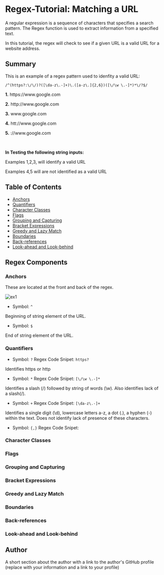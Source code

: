 # Regex-Tutorial: Matching a URL

A regular expression is a sequence of characters that specifies a search pattern. The Regex function is used to extract information from a specified text.

In this tutorial, the regex will check to see if a given URL is a valid URL for a website address.

## Summary

This is an example of a regex pattern used to idenfity a valid URL:

```
/^(https?:\/\/)?([\da-z\.-]+)\.([a-z\.]{2,6})([\/\w \.-]*)*\/?$/
```

**1.**  https://<span></span>www<span></span>.<span></span>google.com

**2.**  http://<span></span>www<span></span>.<span></span>google.com

**3.**  www<span></span>.google.com

**4.** htt://www<span></span>.<span></span>google.com

**5.**  ://www<span></span>.<span></span>google.com

<br>


**In Testing the following string inputs:**

Examples 1,2,3, will identify a valid URL

Examples 4,5 will are not identified as a valid URL


## Table of Contents

- [Anchors](#anchors)
- [Quantifiers](#quantifiers)
- [Character Classes](#character-classes)
- [Flags](#flags)
- [Grouping and Capturing](#grouping-and-capturing)
- [Bracket Expressions](#bracket-expressions)
- [Greedy and Lazy Match](#greedy-and-lazy-match)
- [Boundaries](#boundaries)
- [Back-references](#back-references)
- [Look-ahead and Look-behind](#look-ahead-and-look-behind)

## Regex Components

### Anchors

These are located at the front and back of the regex.

![ex1](https://user-images.githubusercontent.com/85651950/138584234-a13aab9f-468b-45a9-9bae-9b6738ae7cdc.png)

- Symbol: `^`

 Beginning of string element of the URL.

- Symbol: `$`

End of string element of the URL. 

### Quantifiers


- Symbol: `?` Regex Code Snipet: `https?`

Identifies https or http

- Symbol: `*` Regex Code Snipet: `[\/\w \.-]*`

 Identifies a slash (/) followed by string of words (\w). Also identifies lack of a slash(/).

- Symbol: `+` Regex Code Snipet: `[\da-z\.-]+` 

Identifies a single digit (\d), lowercase letters a-z, a dot (.), a hyphen (-) within the text. Does not identify lack of presence of these characters.

- Symbol: `{,}` Regex Code Snipet: 



### Character Classes

### Flags

### Grouping and Capturing

### Bracket Expressions

### Greedy and Lazy Match

### Boundaries

### Back-references

### Look-ahead and Look-behind

## Author

A short section about the author with a link to the author's GitHub profile (replace with your information and a link to your profile)
